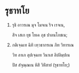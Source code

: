 <h1>รุธาทโย</h1>
<ol>
<li>
รุธิ อาวรเณ มุจ โมจเน ริจ เรจเน,  
  
สิจ เสเก ยุช โยเค ภุช ปาลนโภชเน;  
</li>
  
<li>
กติเจฺฉเท ฉิทิ เทฺวธากรเณ ภิท วิทารเณ  
  
วิท ลาเภ ลุปเจฺฉเท วินาเส ลิปลิมฺปเน  
  
ปิส สํจุณฺณเน หิสิ วิหิํสายํ (รุธาทโย;)  
</li>
  
  
  
  
  